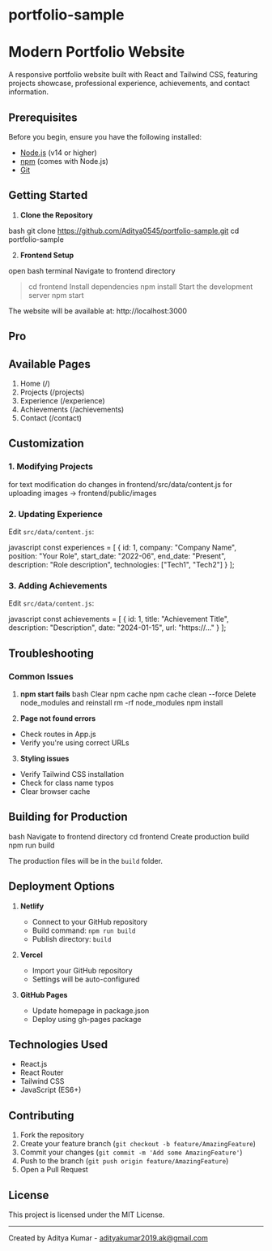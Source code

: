# portfolio-sample

# Modern Portfolio Website

A responsive portfolio website built with React and Tailwind CSS, featuring projects showcase, professional experience, achievements, and contact information.

## Prerequisites

Before you begin, ensure you have the following installed:
- [Node.js](https://nodejs.org/) (v14 or higher)
- [npm](https://www.npmjs.com/) (comes with Node.js)
- [Git](https://git-scm.com/)

## Getting Started

1. **Clone the Repository**

bash
git clone https://github.com/Aditya0545/portfolio-sample.git
cd portfolio-sample

2. **Frontend Setup**

open bash terminal
Navigate to frontend directory
> cd frontend
Install dependencies
> npm install
Start the development server
> npm start

The website will be available at: http://localhost:3000

## Pro


## Available Pages

1. Home (/)
2. Projects (/projects)
3. Experience (/experience)
4. Achievements (/achievements)
5. Contact (/contact)


## Customization

### 1. Modifying Projects
for text modification do changes in frontend/src/data/content.js
for uploading images -> frontend/public/images


### 2. Updating Experience
Edit `src/data/content.js`:

javascript
const experiences = [
{
id: 1,
company: "Company Name",
position: "Your Role",
start_date: "2022-06",
end_date: "Present",
description: "Role description",
technologies: ["Tech1", "Tech2"]
}
];


### 3. Adding Achievements
Edit `src/data/content.js`:

javascript
const achievements = [
{
id: 1,
title: "Achievement Title",
description: "Description",
date: "2024-01-15",
url: "https://..."
}
];


## Troubleshooting

### Common Issues

1. **npm start fails**
bash
Clear npm cache
npm cache clean --force
Delete node_modules and reinstall
rm -rf node_modules
npm install


2. **Page not found errors**
- Check routes in App.js
- Verify you're using correct URLs

3. **Styling issues**
- Verify Tailwind CSS installation
- Check for class name typos
- Clear browser cache

## Building for Production
bash
Navigate to frontend directory
cd frontend
Create production build
npm run build



The production files will be in the `build` folder.

## Deployment Options

1. **Netlify**
   - Connect to your GitHub repository
   - Build command: `npm run build`
   - Publish directory: `build`

2. **Vercel**
   - Import your GitHub repository
   - Settings will be auto-configured

3. **GitHub Pages**
   - Update homepage in package.json
   - Deploy using gh-pages package

## Technologies Used

- React.js
- React Router
- Tailwind CSS
- JavaScript (ES6+)

## Contributing

1. Fork the repository
2. Create your feature branch (`git checkout -b feature/AmazingFeature`)
3. Commit your changes (`git commit -m 'Add some AmazingFeature'`)
4. Push to the branch (`git push origin feature/AmazingFeature`)
5. Open a Pull Request

## License

This project is licensed under the MIT License.

---
Created by Aditya Kumar - adityakumar2019.ak@gmail.com
